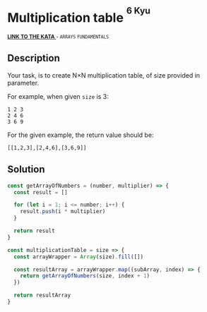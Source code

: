 <h1>Multiplication table <sup><sup>6 Kyu</sup></sup></h1>

<sup>
  <a href="https://www.codewars.com/kata/534d2f5b5371ecf8d2000a08">
    <strong>LINK TO THE KATA</strong>
  </a> - <code>ARRAYS</code> <code>FUNDAMENTALS</code>
</sup>

## Description

Your task, is to create N×N multiplication table, of size provided in parameter.

For example, when given `size` is 3:

```
1 2 3
2 4 6
3 6 9
```

For the given example, the return value should be:

```
[[1,2,3],[2,4,6],[3,6,9]]
```

## Solution

```javascript
const getArrayOfNumbers = (number, multiplier) => {
  const result = []

  for (let i = 1; i <= number; i++) {
    result.push(i * multiplier)
  }

  return result
}

const multiplicationTable = size => {
  const arrayWrapper = Array(size).fill([])

  const resultArray = arrayWrapper.map((subArray, index) => {
    return getArrayOfNumbers(size, index + 1)
  })

  return resultArray
}
```
